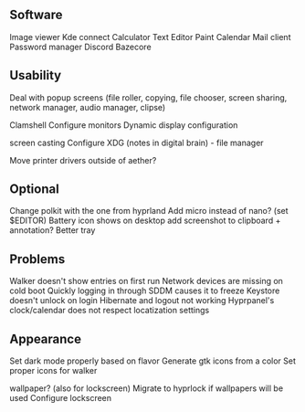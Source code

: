 ## Software
Image viewer
Kde connect
Calculator
Text Editor
Paint
Calendar
Mail client
Password manager
Discord
Bazecore


## Usability
Deal with popup screens (file roller, copying, file chooser, screen sharing, network manager, audio manager, clipse)

Clamshell
Configure monitors
Dynamic display configuration

screen casting
Configure XDG (notes in digital brain)
	- file manager

Move printer drivers outside of aether?

## Optional
Change polkit with the one from hyprland
Add micro instead of nano? (set $EDITOR)
Battery icon shows on desktop
add screenshot to clipboard + annotation?
Better tray

## Problems
Walker doesn't show entries on first run
Network devices are missing on cold boot
Quickly logging in through SDDM causes it to freeze
Keystore doesn't unlock on login
Hibernate and logout not working
Hyprpanel's clock/calendar does not respect locatization settings

## Appearance
Set dark mode properly based on flavor
Generate gtk icons from a color
Set proper icons for walker

wallpaper? (also for lockscreen)
Migrate to hyprlock if wallpapers will be used
Configure lockscreen

